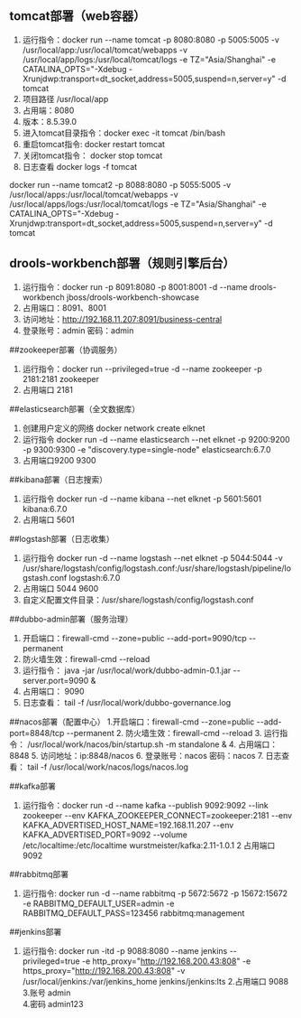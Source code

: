 ## tomcat部署（web容器）
1. 运行指令：docker run --name tomcat -p 8080:8080 -p 5005:5005 -v /usr/local/app:/usr/local/tomcat/webapps -v /usr/local/app/logs:/usr/local/tomcat/logs -e TZ="Asia/Shanghai" -e CATALINA_OPTS="-Xdebug -Xrunjdwp:transport=dt_socket,address=5005,suspend=n,server=y" -d tomcat
2. 项目路径 /usr/local/app 
3. 占用端：8080
4. 版本：8.5.39.0
5. 进入tomcat目录指令：docker exec -it tomcat /bin/bash
6. 重启tomcat指令: docker restart tomcat
7. 关闭tomcat指令： docker stop tomcat
8. 日志查看 docker logs -f tomcat

docker run --name tomcat2 -p 8088:8080 -p 5055:5005 -v /usr/local/apps:/usr/local/tomcat/webapps -v /usr/local/apps/logs:/usr/local/tomcat/logs -e TZ="Asia/Shanghai" -e CATALINA_OPTS="-Xdebug -Xrunjdwp:transport=dt_socket,address=5005,suspend=n,server=y"  -d tomcat

## drools-workbench部署（规则引擎后台）
 1. 运行指令：docker run  -p 8091:8080 -p 8001:8001 -d --name drools-workbench jboss/drools-workbench-showcase
 2. 占用端口：8091、8001
 3. 访问地址：http://192.168.11.207:8091/business-central
 4. 登录账号：admin 密码：admin
 
##zookeeper部署（协调服务）
 1. 运行指令：docker run --privileged=true -d --name zookeeper -p 2181:2181 zookeeper
 2. 占用端口 2181
 
##elasticsearch部署（全文数据库）
1. 创建用户定义的网络 docker network create elknet
2. 运行指令 docker run -d --name elasticsearch --net elknet -p 9200:9200 -p 9300:9300 -e "discovery.type=single-node" elasticsearch:6.7.0
3. 占用端口9200 9300

##kibana部署（日志搜索）
1. 运行指令 docker run -d --name kibana --net elknet -p 5601:5601 kibana:6.7.0
2. 占用端口 5601

##logstash部署（日志收集）
1. 运行指令 docker run -d --name logstash --net elknet -p 5044:5044 -v /usr/share/logstash/config/logstash.conf:/usr/share/logstash/pipeline/logstash.conf logstash:6.7.0
2. 占用端口 5044 9600
3. 自定义配置文件目录：/usr/share/logstash/config/logstash.conf


##dubbo-admin部署（服务治理）
1. 开启端口：firewall-cmd --zone=public --add-port=9090/tcp --permanent
2. 防火墙生效：firewall-cmd --reload
3. 运行指令： java -jar /usr/local/work/dubbo-admin-0.1.jar --server.port=9090 &
4. 占用端口： 9090
5. 日志查看： tail -f /usr/local/work/dubbo-governance.log

##nacos部署（配置中心）
1.开启端口：firewall-cmd --zone=public --add-port=8848/tcp --permanent
2. 防火墙生效：firewall-cmd --reload
3. 运行指令： /usr/local/work/nacos/bin/startup.sh -m standalone &
4. 占用端口：8848
5. 访问地址：ip:8848/nacos
6. 登录账号：nacos 密码：nacos
7. 日志查看： tail -f /usr/local/work/nacos/logs/nacos.log

##kafka部署 
1. 运行指令：docker run -d --name kafka --publish 9092:9092 --link zookeeper --env KAFKA_ZOOKEEPER_CONNECT=zookeeper:2181 --env KAFKA_ADVERTISED_HOST_NAME=192.168.11.207 --env KAFKA_ADVERTISED_PORT=9092 --volume /etc/localtime:/etc/localtime wurstmeister/kafka:2.11-1.0.1
2 占用端口 9092

##rabbitmq部署
1. 运行指令: docker run -d --name rabbitmq -p 5672:5672 -p 15672:15672   -e RABBITMQ_DEFAULT_USER=admin -e RABBITMQ_DEFAULT_PASS=123456 rabbitmq:management


##jenkins部署
1. 运行指令: docker run -itd -p 9088:8080  --name jenkins --privileged=true -e http_proxy="http://192.168.200.43:808" -e https_proxy="http://192.168.200.43:808" -v /usr/local/jenkins:/var/jenkins_home jenkins/jenkins:lts
2.占用端口 9088
3.账号 admin  
4.密码 admin123
